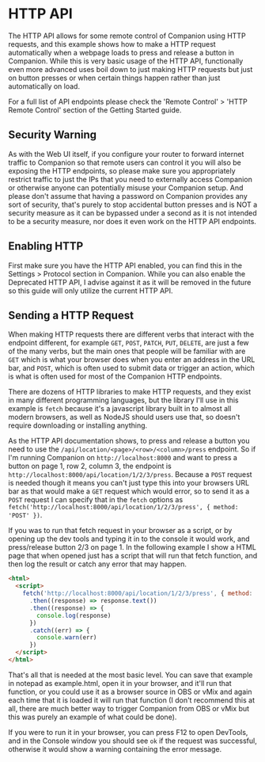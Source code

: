# HTTP API

The HTTP API allows for some remote control of Companion using HTTP requests, and this example shows how to make a HTTP request automatically when a webpage loads to press and release a button in Companion. While this is very basic usage of the HTTP API, functionally even more advanced uses boil down to just making HTTP requests but just on button presses or when certain things happen rather than just automatically on load.

For a full list of API endpoints please check the 'Remote Control' > 'HTTP Remote Control' section of the Getting Started guide.

## Security Warning

As with the Web UI itself, if you configure your router to forward internet traffic to Companion so that remote users can control it you will also be exposing the HTTP endpoints, so please make sure you appropriately restrict traffic to just the IPs that you need to externally access Companion or otherwise anyone can potentially misuse your Companion setup. And please don't assume that having a password on Companion provides any sort of security, that's purely to stop accidental button presses and is NOT a security measure as it can be bypassed under a second as it is not intended to be a security measure, nor does it even work on the HTTP API endpoints.

## Enabling HTTP

First make sure you have the HTTP API enabled, you can find this in the Settings > Protocol section in Companion. While you can also enable the Deprecated HTTP API, I advise against it as it will be removed in the future so this guide will only utilize the current HTTP API.

## Sending a HTTP Request

When making HTTP requests there are different verbs that interact with the endpoint different, for example `GET`, `POST`, `PATCH`, `PUT`, `DELETE`, are just a few of the many verbs, but the main ones that people will be familiar with are `GET` which is what your browser does when you enter an address in the URL bar, and `POST`, which is often used to submit data or trigger an action, which is what is often used for most of the Companion HTTP endpoints.

There are dozens of HTTP libraries to make HTTP requests, and they exist in many different programming languages, but the library I'll use in this example is `fetch` because it's a javascript library built in to almost all modern browsers, as well as NodeJS should users use that, so doesn't require downloading or installing anything.

As the HTTP API documentation shows, to press and release a button you need to use the `/api/location/<page>/<row>/<column>/press` endpoint. So if I'm running Companion on `http://localhost:8000` and want to press a button on page 1, row 2, column 3, the endpoint is `http://localhost:8000/api/location/1/2/3/press`. Because a `POST` request is needed though it means you can't just type this into your browsers URL bar as that would make a `GET` request which would error, so to send it as a `POST` request I can specify that in the `fetch` options as `fetch('http://localhost:8000/api/location/1/2/3/press', { method: 'POST' })`.

If you was to run that fetch request in your browser as a script, or by opening up the dev tools and typing it in to the console it would work, and press/release button 2/3 on page 1. In the following example I show a HTML page that when opened just has a script that will run that fetch function, and then log the result or catch any error that may happen.

```html
<html>
  <script>
    fetch('http://localhost:8000/api/location/1/2/3/press', { method: 'POST' })
      .then((response) => response.text())
      .then((response) => {
        console.log(response)
      })
      .catch((err) => {
        console.warn(err)
      })
  </script>
</html>
```

That's all that is needed at the most basic level. You can save that example in notepad as example.html, open it in your browser, and it'll run that function, or you could use it as a browser source in OBS or vMix and again each time that it is loaded it will run that function (I don't recommend this at all, there are much better way to trigger Companion from OBS or vMix but this was purely an example of what could be done).

If you were to run it in your browser, you can press F12 to open DevTools, and in the Console window you should see `ok` if the request was successful, otherwise it would show a warning containing the error message.
